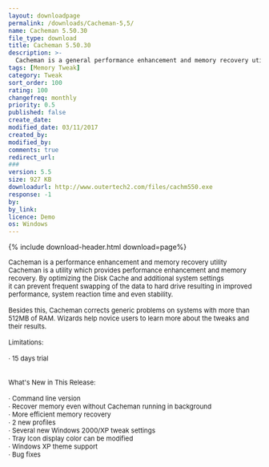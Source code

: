 ```yaml
---
layout: downloadpage
permalink: /downloads/Cacheman-5,5/
name: Cacheman 5.50.30
file_type: download
title: Cacheman 5.50.30
description: >-
  Cacheman is a general performance enhancement and memory recovery utility
tags: [Memory Tweak]
category: Tweak
sort_order: 100
rating: 100
changefreq: monthly
priority: 0.5
published: false
create_date: 
modified_date: 03/11/2017
created_by: 
modified_by: 
comments: true
redirect_url: 
### 
version: 5.5
size: 927 KB
downloadurl: http://www.outertech2.com/files/cachm550.exe
response: -1
by: 
by_link: 
licence: Demo 
os: Windows
---
```


{% include download-header.html download=page%}

<p style="fix-download-text !important">
<p><font size="2">Cacheman is a performance enhancement and memory recovery utility <br />
Cacheman is a utility which provides performance enhancement and memory recovery. By optimizing the Disk Cache and additional system settings <br />
it can prevent frequent swapping of the data to hard drive resulting in improved performance, system reaction time and even stability. <br />
<br />
Besides this, Cacheman corrects generic problems on systems with more than 512MB of RAM. Wizards help novice users to learn more about the tweaks and their results. <br />
<br />
Limitations: <br />
<br />
· 15 days trial <br />
<br />
<br />
What's New in This Release: <br />
<br />
· Command line version <br />
· Recover memory even without Cacheman running in background <br />
· More efficient memory recovery <br />
· 2 new profiles <br />
· Several new Windows 2000/XP tweak settings <br />
· Tray Icon display color can be modified <br />
· Windows XP theme support <br />
· Bug fixes</font></p></p>
